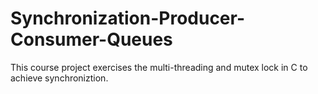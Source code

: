 # Synchronization-Producer-Consumer-Queues
This course project exercises the multi-threading and mutex lock in C to achieve synchroniztion.
